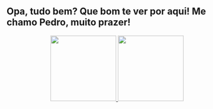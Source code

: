 ## Opa, tudo bem? Que bom te ver por aqui! Me chamo Pedro, muito prazer!

<div align="center">
  <a href="https://github.com/PedroReis16">
  <img height="150em" src="https://github-readme-stats.vercel.app/api?username=PedroReis16&show_icons=true&theme=dracula&include_all_commits=true&count_private=true"/>
  <img height="150em" src="https://github-readme-stats.vercel.app/api/top-langs/?username=PedroReis16&layout=compact&langs_count=7&theme=dracula"/>
</div>
